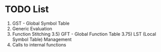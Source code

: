 # TODO List
1) GST - Global Symbol Table
2) Generic Evaluation
3) Function Stitching
3.5) GFT - Global Function Table
3.75) LST (Local Symbol Table) Management
4) Calls to internal functions
